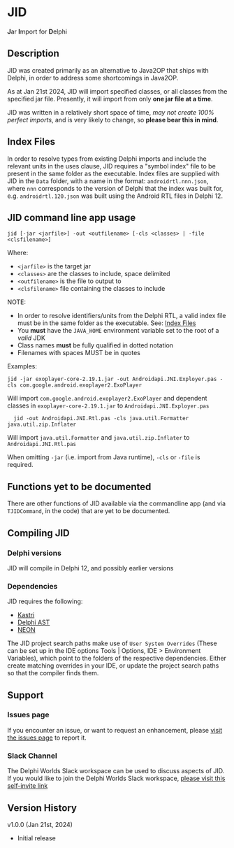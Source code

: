 # JID

**J**ar **I**mport for **D**elphi

## Description

JID was created primarily as an alternative to Java2OP that ships with Delphi, in order to address some shortcomings in Java2OP.

As at Jan 21st 2024, JID will import specified classes, or all classes from the specified jar file. Presently, it will import from only **one jar file at a time**.

JID was written in a relatively short space of time, *may not create 100% perfect imports*, and is very likely to change, so **please bear this in mind**.

## Index Files

In order to resolve types from existing Delphi imports and include the relevant units in the uses clause, JID requires a "symbol index" file to be present in the same folder as the executable.  Index files are supplied with JID in the `Data` folder, with a name in the format: `androidrtl.nnn.json`, where `nnn` corresponds to the version of Delphi that the index was built for, e.g. `androidrtl.120.json` was built using the Android RTL files in Delphi 12.

## JID command line app usage

```
jid [-jar <jarfile>] -out <outfilename> [-cls <classes> | -file <clsfilename>]
```

Where:

* `<jarfile>` is the target jar
* `<classes>` are the classes to include, space delimited
* `<outfilename>` is the file to output to
* `<clsfilename>` file containing the classes to include

NOTE:

* In order to resolve identifiers/units from the Delphi RTL, a valid index file must be in the same folder as the executable. See: [Index Files](#index-files)
* You **must** have the `JAVA_HOME` environment variable set to the root of a *valid* JDK
* Class names **must** be fully qualified in dotted notation
* Filenames with spaces MUST be in quotes

Examples:

```
jid -jar exoplayer-core-2.19.1.jar -out Androidapi.JNI.Exployer.pas -cls com.google.android.exoplayer2.ExoPlayer
```

Will import `com.google.android.exoplayer2.ExoPlayer` and dependent classes in `exoplayer-core-2.19.1.jar` to `Androidapi.JNI.Exployer.pas`

```
  jid -out Androidapi.JNI.Rtl.pas -cls java.util.Formatter java.util.zip.Inflater
```

Will import `java.util.Formatter` and `java.util.zip.Inflater` to `Androidapi.JNI.Rtl.pas`

When omitting `-jar` (i.e. import from Java runtime), `-cls` or `-file` is required.

## Functions yet to be documented

There are other functions of JID available via the commandline app (and via `TJIDCommand`, in the code) that are yet to be documented.

## Compiling JID

### Delphi versions

JID will compile in Delphi 12, and possibly earlier versions

### Dependencies

JID requires the following:

* [Kastri](https://github.com/DelphiWorlds/Kastri)
* [Delphi AST](https://github.com/RomanYankovsky/DelphiAST)
* [NEON](https://github.com/paolo-rossi/delphi-neon)

The JID project search paths make use of `User System Overrides` (These can be set up in the IDE options Tools | Options, IDE > Environment Variables), which point to the folders of the respective dependencies. Either create matching overrides in your IDE, or update the project search paths so that the compiler finds them.

## Support

### Issues page

If you encounter an issue, or want to request an enhancement, please [visit the issues page](https://github.com/DelphiWorlds/JID/issues) to report it.

### Slack Channel

The Delphi Worlds Slack workspace can be used to discuss aspects of JID. If you would like to join the Delphi Worlds Slack workspace, [please visit this self-invite link](https://slack.delphiworlds.com)

## Version History

v1.0.0 (Jan 21st, 2024)

* Initial release
